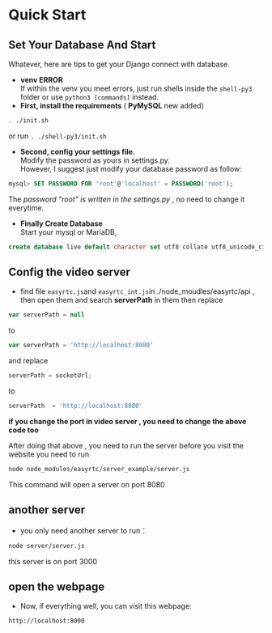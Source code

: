 # Quick Start

## Set Your Database And Start

Whatever, here are tips to get your Django connect with database.

- **venv ERROR**  
If within the venv you meet errors, just run shells inside the ```shell-py3``` folder or use ```python3 [commands]``` instead.
- **First, install the requirements** ( **PyMySQL** new added)
```bash
. ./init.sh
```
or run ```. ./shell-py3/init.sh```

- **Second, config your settings file.**  
Modify the password as yours in settings.py.  
However, I suggest just modify your database password as follow:
```sql
mysql> SET PASSWORD FOR 'root'@'localhost' = PASSWORD('root');
```
The *password "root" is written in the settings.py* , no need to change it everytime.

- **Finally Create Database**  
Start your mysql or MariaDB, 
```sql
create database live default character set utf8 collate utf8_unicode_ci; 
```

## Config the video server
 - find file ```easyrtc.js```and ```easyrtc_int.js```in ./node_moudles/easyrtc/api , then open them and search **serverPath** in them 
then replace 
```javascript
var serverPath = null
```
to
```javascript
var serverPath = 'http://localhost:8080'
```
and
replace
```javascript
serverPath = socketUrl;
```
to
```javascript
serverPath  = 'http://localhost:8080'
```
 **if you change the port in video server , you need to change the above code too**  

 After doing that above , you need to run the server before you visit the website
you need to run
```bash
node node_modules/easyrtc/server_example/server.js 
```
This command will open a server on port 8080

## another server
 - you only need another server to run：
 ```bash
 node server/server.js
 ```
 this server is on port 3000
 
## open the webpage
 - Now, if everything well, you can visit this webpage:
```
http://localhost:8000
```